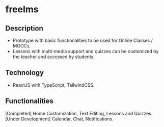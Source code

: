 # freelms

## Description
- Prototype with basic functionalities to be used for Online Classes / MOOCs.
- Lessons with multi-media support and quizzes can be customized by the teacher and accessed by students.

## Technology
- ReactJS with TypeScript, TailwindCSS.

## Functionalities
[Completed]          Home Customization, Text Editing, Lessons and Quizzes.
[Under Development]  Calendar, Chat, Notifications.
